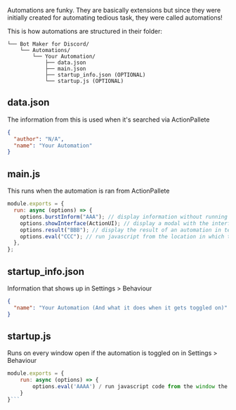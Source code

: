 Automations are funky. They are basically extensions but since they were initially created for automating tedious task, they were called automations!

This is how automations are structured in their folder:

```
└── Bot Maker for Discord/
    └── Automations/
        └── Your Automation/
            ├── data.json
            ├── main.json
            ├── startup_info.json (OPTIONAL)
            └── startup.js (OPTIONAL)
```

## data.json

The information from this is used when it's searched via ActionPallete

```json
{
  "author": "N/A",
  "name": "Your Automation"
}
```

## main.js

This runs when the automation is ran from ActionPallete

```js
module.exports = {
  run: async (options) => {
    options.burstInform("AAA"); // display information without running an animation on the popup
    options.showInterface(ActionUI); // display a modal with the interface of an action
    options.result("BBB"); // display the result of an automation in text form
    options.eval("CCC"); // run javascript from the location in which the automation is ran
  },
};
```

## startup_info.json

Information that shows up in Settings > Behaviour

```json
{
  "name": "Your Automation (And what it does when it gets toggled on)"
}
```

## startup.js

Runs on every window open if the automation is toggled on in Settings > Behaviour

````js
module.exports = {
    run: async (options) => {
        options.eval('AAAA') / run javascript code from the window the user is currently on
    }
}```
````
